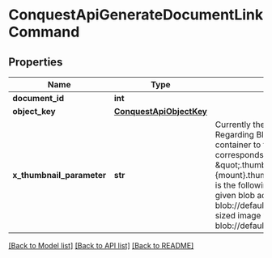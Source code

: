 # ConquestApiGenerateDocumentLinkCommand

## Properties
Name | Type | Description | Notes
------------ | ------------- | ------------- | -------------
**document_id** | **int** |  | [optional] 
**object_key** | [**ConquestApiObjectKey**](ConquestApiObjectKey.md) |  | [optional] 
**x_thumbnail_parameter** | **str** | Currently the only supported value is \&quot;medium\&quot;  Regarding Blob Storage:      A thumbnail lives in a different container to the actual documents.      The thumbnail mount, that corresponds to another mount, has the suffix \&quot;.thumbnails\&quot;. For example: \&quot;mount&#x3D;{mount}.thumbnails\&quot;      The layout of a thumbnail container is the following          by_size/{size}/{blobName}      For example, for the given blob address (mount&#x3D;default):          blob://default/Assets/1/image.png      The address for a &#39;medium&#39; sized image will be:          blob://default.thumbnails/by_size/medium/Assets/1/image.png | [optional] 

[[Back to Model list]](../README.md#documentation-for-models) [[Back to API list]](../README.md#documentation-for-api-endpoints) [[Back to README]](../README.md)


